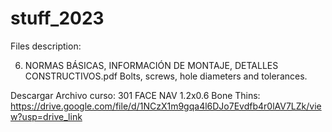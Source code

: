 # stuff_2023

Files description:

6. NORMAS BÁSICAS, INFORMACIÓN DE MONTAJE, DETALLES CONSTRUCTIVOS.pdf
Bolts, screws, hole diameters and tolerances.


Descargar Archivo curso: 301 FACE NAV 1.2x0.6 Bone Thins:
https://drive.google.com/file/d/1NCzX1m9gqa4l6DJo7Evdfb4r0lAV7LZk/view?usp=drive_link
